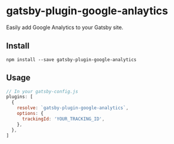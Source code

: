 # gatsby-plugin-google-anlaytics

Easily add Google Analytics to your Gatsby site.

## Install
`npm install --save gatsby-plugin-google-analytics`

## Usage

```javascript
// In your gatsby-config.js
plugins: [
  {
    resolve: `gatsby-plugin-google-analytics`,
    options: {
      trackingId: 'YOUR_TRACKING_ID',
    },
  },
]
```
